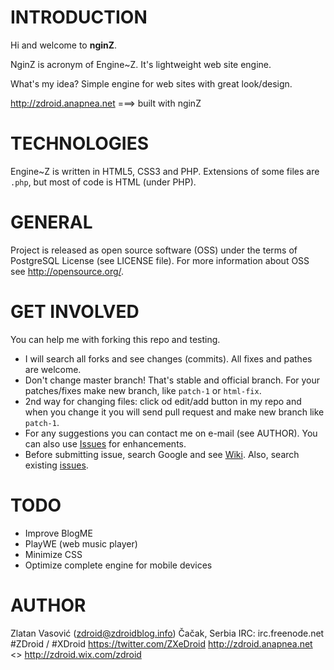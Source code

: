 # INTRODUCTION

Hi and welcome to **nginZ**.

NginZ is acronym of Engine~Z. It's lightweight web site engine.

What's my idea? Simple engine for web sites with great look/design.

http://zdroid.anapnea.net ===> built with nginZ

# TECHNOLOGIES

Engine~Z is written in HTML5, CSS3 and PHP. Extensions of some files are `.php`, but most of code is HTML (under PHP).

# GENERAL

Project is released as open source software (OSS) under the terms of PostgreSQL License (see LICENSE file). For more information about OSS see http://opensource.org/.

# GET INVOLVED

You can help me with forking this repo and testing.

* I will search all forks and see changes (commits). All fixes and pathes are welcome.
* Don't change master branch! That's stable and official branch. For your patches/fixes make new branch, like `patch-1` or `html-fix`.
* 2nd way for changing files: click od edit/add button in my repo and when you change it you will send pull request and make new branch like `patch-1`.
* For any suggestions you can contact me on e-mail (see AUTHOR). You can also use [Issues](https://github.com/ZDroid/nginZ/issues) for enhancements.
* Before submitting issue, search Google and see [Wiki](https://github.com/ZDroid/nginZ/wiki). Also, search existing [issues](https://github.com/ZDroid/nginZ/issues).

# TODO

* Improve BlogME
* PlayWE (web music player)
* Minimize CSS
* Optimize complete engine for mobile devices

# AUTHOR

Zlatan Vasović (<a href="mailto:zdroid@zdroidblog.info">zdroid@zdroidblog.info</a>)
Čačak, Serbia
IRC: irc.freenode.net #ZDroid / #XDroid
https://twitter.com/ZXeDroid
http://zdroid.anapnea.net <> http://zdroid.wix.com/zdroid
